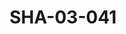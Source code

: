 ---
pid: SHA-03-041
title: SHA-03-041
language: en
collection: Sharhabil Ahmed
original_label: 
rights: Sharhabil Ahmed
location_of_original: Sharhabil Ahmed
photographer_or_studio: 
scanned_from: photograph 18.1 by 23.9
_date: '1965'
location: Tunisia
description: 'Sharhabil Ahmed Kamil Hussain and Hassan Saroji dancing a traditional
  dance '
additional_notes: The song performed was "sabatu lay"
permission_display: 'yes'
on_server: 'no'
on_website: 'no'
permalink: /archive/en/sha-03-041.html
layout: photo-page
---